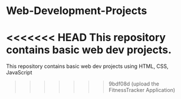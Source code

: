 # Web-Development-Projects
<<<<<<< HEAD
This repository contains basic web dev projects.
=======
This repository contains basic web dev projects using HTML, CSS, JavaScript
>>>>>>> 9bdf08d (upload the FitnessTracker Application)
